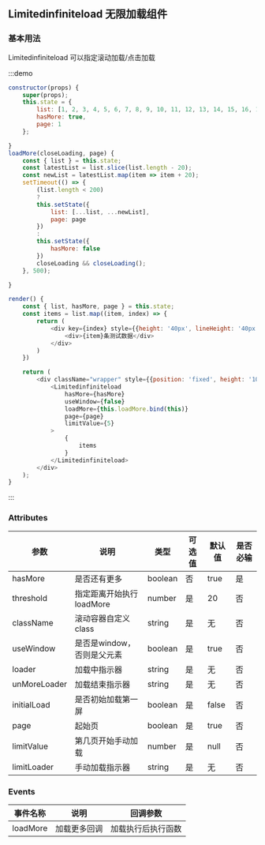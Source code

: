 ## Limitedinfiniteload 无限加载组件
### 基本用法

Limitedinfiniteload 可以指定滚动加载/点击加载

:::demo

```js
constructor(props) {
	super(props);
	this.state = {
		list: [1, 2, 3, 4, 5, 6, 7, 8, 9, 10, 11, 12, 13, 14, 15, 16, 17, 18, 19,20],
		hasMore: true,
		page: 1
	};

}
loadMore(closeLoading, page) {
	const { list } = this.state;
	const latestList = list.slice(list.length - 20);
	const newList = latestList.map(item => item + 20);
	setTimeout(() => {
		(list.length < 200)
		?
		this.setState({
			list: [...list, ...newList],
			page: page
		})
		:
		this.setState({
			hasMore: false
		})
		closeLoading && closeLoading();
	}, 500);

}

render() {
	const { list, hasMore, page } = this.state;
	const items = list.map((item, index) => {
		return (
		    <div key={index} style={{height: '40px', lineHeight: '40px',fontSize: '14px', backgroundColor: '#e1e1e1', marginBottom: '10px', textAlign: 'center'}}>
		        <div>{item}条测试数据</div>
		    </div>
		)
	})

	return (
	    <div className="wrapper" style={{position: 'fixed', height: '100%', width: '100%'}}>
	        <Limitedinfiniteload
	            hasMore={hasMore}
				useWindow={false}
			    loadMore={this.loadMore.bind(this)}
			    page={page}
			    limitValue={5}
			>
				{
					items
				}
			</Limitedinfiniteload>
	    </div>
	);
}
```
:::

### Attributes
| 参数        | 说明          | 类型      | 可选值       | 默认值  |  是否必输  |
|------------ |-------------- |---------- |----------- |-------- | -------- |
| hasMore  | 是否还有更多  |   boolean     | 否   | true | 是 |
| threshold   | 指定距离开始执行loadMore|   number      | 是   | 20   | 否 |
| className   | 滚动容器自定义class     |   string      | 是   | 无   | 否 |
| useWindow   | 是否是window，否则是父元素|   boolean     | 是   | true | 否 |
| loader      | 加载中指示器            |   string      | 是   | 无   | 否 |
| unMoreLoader| 加载结束指示器          |   string      | 是   | 无   | 否 |
| initialLoad | 是否初始加载第一屏      |   boolean     | 是   | false| 否 |
| page        | 起始页                  |   boolean     | 是   | true | 否 |
| limitValue  | 第几页开始手动加载      |   number      | 是   | null | 否 |
| limitLoader | 手动加载指示器          |   string      | 是   | 无   | 否 |

### Events
| 事件名称   | 说明    | 回调参数      |
|---------- |-------- |---------- |
| loadMore |加载更多回调|加载执行后执行函数|
